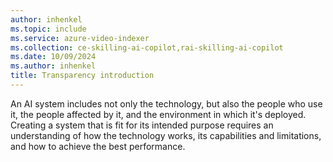```yaml
---
author: inhenkel
ms.topic: include 
ms.service: azure-video-indexer
ms.collection: ce-skilling-ai-copilot,rai-skilling-ai-copilot
ms.date: 10/09/2024
ms.author: inhenkel
title: Transparency introduction
---
```


An AI system includes not only the technology, but also the people who use it, the people affected by it, and the environment in which it's deployed. Creating a system that is fit for its intended purpose requires an understanding of how the technology works, its capabilities and limitations, and how to achieve the best performance.